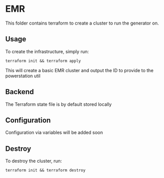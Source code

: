 # EMR
This folder contains terraform to create a cluster to run the generator on.

## Usage
To create the infrastructure, simply run:
```shell
terraform init && terraform apply
```
This will create a basic EMR cluster and output the ID to provide to the powerstation util

## Backend
The Terraform state file is by default stored locally

## Configuration
Configuration via variables will be added soon

## Destroy
To destroy the cluster, run:
```shell
terraform init && terraform destroy
```